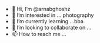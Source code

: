 - 👋 Hi, I’m @arnabghoshz
- 👀 I’m interested in ... photography
- 🌱 I’m currently learning ...bba
- 💞️ I’m looking to collaborate on ...
- 📫 How to reach me ...

<!---
arnabghoshz/arnabghoshz is a ✨ special ✨ repository because its `README.md` (this file) appears on your GitHub profile.
You can click the Preview link to take a look at your changes.
--->
